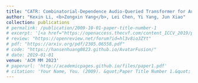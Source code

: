 ```yaml
---
title: "CATR: Combinatorial-Dependence Audio-Queried Transformer for Audio-Visual Video Segmentation"
author: "Kexin Li, <b>Zongxin Yang</b>, Lei Chen, Yi Yang, Jun Xiao"
collection: publications
# permalink: /publication/2009-10-01-paper-title-number-1
# excerpt: '[<a href="https://openaccess.thecvf.com/content_ICCV_2019/papers/Yang_Very_Long_Natural_Scenery_Image_Prediction_by_Outpainting_ICCV_2019_paper.pdf">PDF</a>]  [<a href="https://github.com/z-x-yang/NS-Outpainting">Code</a>]'
# review: "https://openreview.net/forum?id=hl3v8io3ZYt"
# pdf: "https://arxiv.org/pdf/2305.06558.pdf"
# code: "https://hansenhuang0823.github.io/AvatarFusion/"
# date: 2019-01-01
venue: 'ACM MM 2023'
# paperurl: 'http://academicpages.github.io/files/paper1.pdf'
# citation: 'Your Name, You. (2009). &quot;Paper Title Number 1.&quot; <i>Journal 1</i>. 1(1).'
---
```

